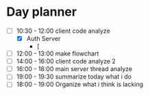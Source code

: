 # Day planner

- [ ] 10:30 - 12:00 client code analyze
	- [x] Auth Server
		- [ 
- [ ] 12:00 - 13:00 make flowchart
- [ ] 14:00 - 16:00 client code analyze 2
- [ ] 16:00 - 18:00 main server thread analyze
- [ ] 19:00 - 19:30 summarize today what i do
- [ ] 18:00 - 19:00 Organize what i think is lacking
